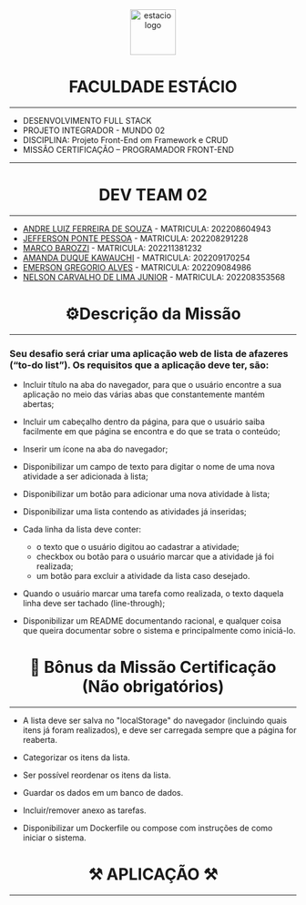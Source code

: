 <!-- PROJECT LOGO -->
<div align="center">
   <a href="https://github.com/othneildrew/Best-README-Template">
      <img src="https://github.com/Dev-Team-04/Sistema-de-Gerenciamento-de-Ferramentas/blob/versao_final/estacio_sem_nome.ico" alt="estacio logo" width="80"                  height="80">
   </a>
    <h1 align="center">FACULDADE ESTÁCIO</h1>
     <hr>
</div>

- DESENVOLVIMENTO FULL STACK
- PROJETO INTEGRADOR - MUNDO 02
- DISCIPLINA: Projeto Front-End om Framework e CRUD
- MISSÃO CERTIFICAÇÃO – PROGRAMADOR FRONT-END

<hr>

 <h1 align="center"> DEV TEAM 02 </h1>
 <hr>

- [ANDRE LUIZ FERREIRA DE SOUZA](https://github.com/adventureandre) - MATRICULA: 202208604943
- [JEFFERSON PONTE PESSOA](https://github.com/jeffersonkako) - MATRICULA: 202208291228
- [MARCO BAROZZI](https://github.com/msbzz) - MATRICULA: 202211381232
- [AMANDA DUQUE KAWAUCHI](https://github.com/madukisp) - MATRICULA: 202209170254
- [EMERSON GREGORIO ALVES](https://github.com/Gregdev22) - MATRICULA: 202209084986
- [NELSON CARVALHO DE LIMA JUNIOR](https://github.com/MamboDark) - MATRICULA: 202208353568

 <h1 align="center"> ⚙️Descrição da Missão  </h1>
 <hr>

<h3>Seu desafio será criar uma aplicação web de lista de afazeres (“to-do list”). Os requisitos que a aplicação deve ter, são: </h3>

- Incluir título na aba do navegador, para que o usuário encontre a sua aplicação no meio das várias abas que constantemente mantém abertas;

- Incluir um cabeçalho dentro da página, para que o usuário saiba facilmente em que página se encontra e do que se trata o conteúdo;

- Inserir um ícone na aba do navegador;

- Disponibilizar um campo de texto para digitar o nome de uma nova atividade a ser adicionada à lista;

- Disponibilizar um botão para adicionar uma nova atividade à lista;

- Disponibilizar uma lista contendo as atividades já inseridas;

- Cada linha da lista deve conter:

  - o texto que o usuário digitou ao cadastrar a atividade;
  - checkbox ou botão para o usuário marcar que a atividade já foi realizada;
  - um botão para excluir a atividade da lista caso desejado.

- Quando o usuário marcar uma tarefa como realizada, o texto daquela linha deve ser tachado (line-through);
- Disponibilizar um README documentando racional, e qualquer coisa que queira documentar sobre o sistema e principalmente como iniciá-lo.

 <h1 align="center"> 🌟 Bônus da Missão Certificação (Não obrigatórios)  </h1>
 <hr>

- A lista deve ser salva no "localStorage" do navegador (incluindo quais itens já foram realizados), e deve ser carregada sempre que a página for reaberta.

- Categorizar os itens da lista.

- Ser possível reordenar os itens da lista.

- Guardar os dados em um banco de dados.

- Incluir/remover anexo as tarefas.

- Disponibilizar um Dockerfile ou compose com instruções de como iniciar o sistema.

 <h1 align="center"> ⚒ APLICAÇÃO ⚒ </h1>
 <hr>

